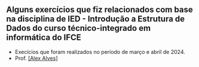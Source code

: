 ## Alguns exercícios que fiz relacionados com base na disciplina de IED - Introdução a Estrutura de Dados do curso técnico-integrado em informática do IFCE

- Execícios que foram realizados no período de março e abril de 2024.
- Prof. <a href="">[Alex Alves]</a>

